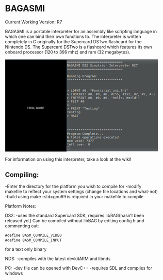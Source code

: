 # BAGASMI



Current Working Version: R7

BAGASMI is a portable interpreter for an assembly like scripting language in which
one can bind their own functions to. The interpreter is written completely in C originally
for the Supercard DSTwo flashcard for the Nintendo DS. The Supercard DSTwo is a flashcard
which features its own onboard processor (120 to 396 mhz) and ram (32 megabytes).

![Alt text](/screenshots/bagasmi.png?raw=true "BAGASMI PC")

For information on using this interpreter, take a look at the wiki!

## Compiling:

-Enter the directory for the platform you wish to compile for
-modify makefile to reflect your system settings (change file locations and what-not)
-build using make
-std=gnu99 is required in your makefile to compile

Platform Notes:

DS2:
	-uses the standard Supercard SDK, requires libBAG(hasn't been released yet)
Can be compiled without libBAG by editing config.h and commenting out:

	#define BASM_COMPILE_VIDEO
	#define BASM_COMPILE_INPUT

for a text only binary

NDS:
	-compiles with the latest devkitARM and libnds

PC:
	-dev file can be opened with DevC++
	-requires SDL and compiles for windows
